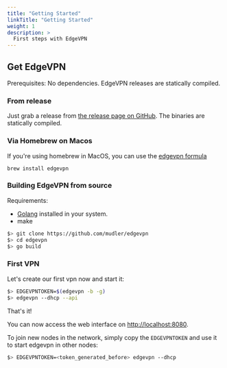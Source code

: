 ```yaml
---
title: "Getting Started"
linkTitle: "Getting Started"
weight: 1
description: >
  First steps with EdgeVPN
---
```


## Get EdgeVPN  

Prerequisites: No dependencies. EdgeVPN releases are statically compiled.

### From release

Just grab a release from [the release page on GitHub](https://github.com/mudler/edgevpn/releases). The binaries are statically compiled.

### Via Homebrew on Macos

If you're using homebrew in MacOS, you can use the [edgevpn formula](https://formulae.brew.sh/formula/edgevpn)

```
brew install edgevpn
```


### Building EdgeVPN from source

Requirements:

- [Golang](https://golang.org/) installed in your system.
- make

```bash
$> git clone https://github.com/mudler/edgevpn
$> cd edgevpn
$> go build
```

### First VPN

Let's create our first vpn now and start it:

```bash
$> EDGEVPNTOKEN=$(edgevpn -b -g)
$> edgevpn --dhcp --api
```

That's it!

You can now access the web interface on [http://localhost:8080](http://localhost:8080).

To join new nodes in the network, simply copy the `EDGEVPNTOKEN` and use it to start edgevpn in other nodes:

```bash
$> EDGEVPNTOKEN=<token_generated_before> edgevpn --dhcp
```
